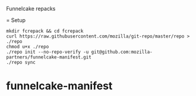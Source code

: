 Funnelcake repacks

= Setup

```
mkdir fcrepack && cd fcrepack
curl https://raw.githubusercontent.com/mozilla/git-repo/master/repo > ./repo
chmod u+x ./repo
./repo init --no-repo-verify -u git@github.com:mozilla-partners/funnelcake-manifest.git
./repo sync
```

# funnelcake-manifest
